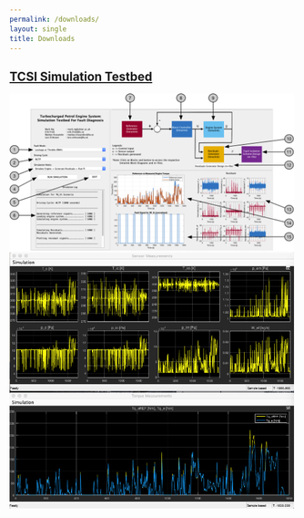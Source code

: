 ```yaml
---
permalink: /downloads/
layout: single
title: Downloads
---
```



## [TCSI Simulation Testbed](https://nkymark.github.io/TCSI) ##
<img src="/assets/Figures/GUI.png" width="500">  <img src="/assets/Figures/SimScopes.png" width="500">


